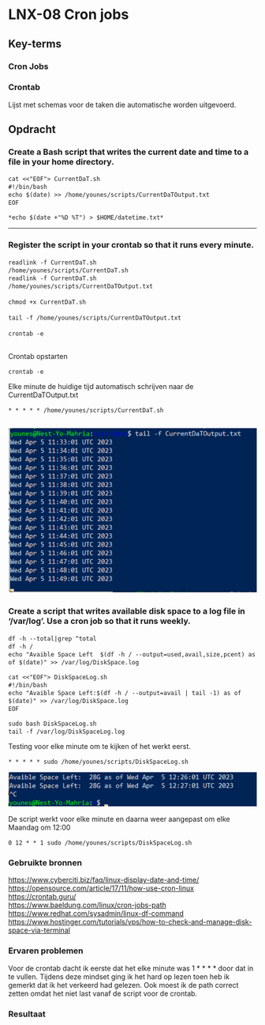 # LNX-08 Cron jobs  


## Key-terms

### **Cron Jobs**  

### **Crontab**    
Lijst met schemas voor de taken die automatische worden uitgevoerd.  

## Opdracht

### Create a Bash script that writes the current date and time to a file in your home directory.  

```
cat <<"EOF"> CurrentDaT.sh  
#!/bin/bash  
echo $(date) >> /home/younes/scripts/CurrentDaTOutput.txt  
EOF  
```


```
*echo $(date +"%D %T") > $HOME/datetime.txt*
```
-------------------------------  

### Register the script in your crontab so that it runs every minute.    

```
readlink -f CurrentDaT.sh  
/home/younes/scripts/CurrentDaT.sh  
readlink -f CurrentDaT.sh  
/home/younes/scripts/CurrentDaTOutput.txt  

chmod +x CurrentDaT.sh    

tail -f /home/younes/scripts/CurrentDaTOutput.txt  

crontab -e  


```

Crontab opstarten
```
crontab -e  
```

Elke minute de huidige tijd automatisch schrijven naar de CurrentDaTOutput.txt
```
* * * * * /home/younes/scripts/CurrentDaT.sh  
```
![resultaat](/00_includes/LNX-08-resultaat.png "resultaat")
-------------------------------  


### Create a script that writes available disk space to a log file in ‘/var/log’. Use a cron job so that it runs weekly.  

```
df -h --total|grep ^total  
df -h /  
echo "Avaible Space Left  $(df -h / --output=used,avail,size,pcent) as of $(date)" >> /var/log/DiskSpace.log  
```

```
cat <<"EOF"> DiskSpaceLog.sh  
#!/bin/bash  
echo "Avaible Space Left:$(df -h / --output=avail | tail -1) as of $(date)" >> /var/log/DiskSpace.log  
EOF  
```

```
sudo bash DiskSpaceLog.sh  
tail -f /var/log/DiskSpaceLog.log  
```


Testing voor elke minute om te kijken of het werkt eerst.
```
* * * * * sudo /home/younes/scripts/DiskSpaceLog.sh 
```
![resultaat](/00_includes/LNX-08-resultaat2.png "resultaat")

De script werkt voor elke minute en daarna weer aangepast om elke Maandag om 12:00 
```
0 12 * * 1 sudo /home/younes/scripts/DiskSpaceLog.sh  
```




### Gebruikte bronnen  
https://www.cyberciti.biz/faq/linux-display-date-and-time/  
https://opensource.com/article/17/11/how-use-cron-linux  
https://crontab.guru/  
https://www.baeldung.com/linux/cron-jobs-path  
https://www.redhat.com/sysadmin/linux-df-command  
https://www.hostinger.com/tutorials/vps/how-to-check-and-manage-disk-space-via-terminal  





### Ervaren problemen  
Voor de crontab dacht ik eerste dat het elke minute was 1 * * * * door dat in te vullen. Tijdens deze mindset ging ik het hard op lezen toen heb ik gemerkt dat ik het verkeerd had gelezen. Ook moest ik de path correct zetten omdat het niet last vanaf de script voor de crontab.  

### Resultaat  

  
